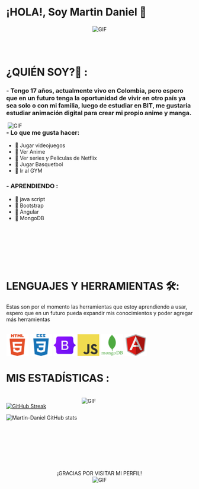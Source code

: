 # ¡HOLA!, Soy Martin Daniel 👋

<div align="center">
    <img hight="300" width="400" alt="GIF" align="center"
        src="https://media.giphy.com/media/jdFm2bcWlj4EUVCpc0/giphy.gif">

</div>
</br>
</br>
</br>


# ¿QUIÉN SOY?💬 :

### - Tengo 17 años, actualmente vivo en Colombia, pero espero que en un futuro tenga la oportunidad de vivir en otro país ya sea solo o con mi familia, luego de estudiar en BIT, me gustaría estudiar animación digital para crear mi propio anime y manga.

<img hight="400" width="500" alt="GIF" align="right" src="https://media.giphy.com/media/CchzkJJ6UrQmQ/giphy.gif">


### - Lo que me gusta hacer:
- 🖤  Jugar videojuegos
- 🖤  Ver Anime
- 🖤  Ver series y Peliculas de Netflix
- 🖤  Jugar Basquetbol
- 🖤  Ir al GYM
### - APRENDIENDO :
- 🖤 java script
- 🖤 Bootstrap
- 🖤 Angular
- 🖤 MongoDB

</br>
</br>
</br>
</br>
</br>
</br>




# LENGUAJES Y HERRAMIENTAS 🛠:
Estas son por el momento las herramientas que estoy aprendiendo a usar, espero que en un futuro pueda expandir mis
conocimientos y poder agregar más herramientas

</br>

<div aling="center">
    <div>
        <img src="https://github.com/devicons/devicon/blob/master/icons/html5/html5-plain-wordmark.svg"
            alt="" width="60" height="60">
        <img src="https://github.com/devicons/devicon/blob/master/icons/css3/css3-plain-wordmark.svg"
        alt="" width="60" height="60">
        <img src="https://github.com/devicons/devicon/blob/master/icons/bootstrap/bootstrap-original.svg"
        alt="" width="60" height="60">
        <img src="https://github.com/devicons/devicon/blob/master/icons/javascript/javascript-original.svg"
        alt="" width="60" height="60">
        <img src="https://github.com/devicons/devicon/blob/master/icons/mongodb/mongodb-plain-wordmark.svg"
        alt="" width="60" height="60">
        <img src="https://github.com/devicons/devicon/blob/master/icons/angularjs/angularjs-original.svg"
        alt="" width="60" height="60">
    </div>
</div>
 
 
# MIS ESTADÍSTICAS :

<p>
 </br>


<img hight="320" width="300" align="right" alt="GIF" src="https://media.giphy.com/media/wkW0maGDN1eSc/giphy.gif">

[![GitHub Streak](http://github-readme-streak-stats.herokuapp.com?user=martindaniei&theme=highcontrast&hide_border=verdadero&border_radius=9&locale=es)](https://git.io/streak-stats)

![Martin-Daniel GitHub stats](https://github-readme-stats.vercel.app/api?username=martindaniei&show_icons=true&theme=dark)

</br>
</br>
</br>
</br>
</br>
</br>
</br>

<div align="center">
  ¡GRACIAS POR VISITAR MI PERFIL!
</div>
<div align="center">
    <img hight="300" width="500" alt="GIF" align="center"
        src="https://media.giphy.com/media/10YWqUivkQPeeJWD3u/giphy.gif">

</div>







    
    
    
